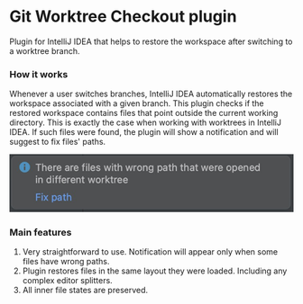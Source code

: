 # Git Worktree Checkout plugin

<!-- Plugin description -->

Plugin for IntelliJ IDEA that helps to restore the workspace after switching to a worktree branch.

### How it works

Whenever a user switches branches, IntelliJ IDEA automatically restores the workspace associated
with a given branch. This plugin checks if the restored workspace contains files that point outside the current
working directory. This is exactly the case when working with worktrees in IntelliJ IDEA. If such files
were found, the plugin will show a notification and will suggest to fix files' paths.

![Notification Window](pic/notification_window.jpeg)

### Main features

1. Very straightforward to use. Notification will appear only when some files have wrong paths.
2. Plugin restores files in the same layout they were loaded. Including any complex editor splitters.
3. All inner file states are preserved.

<!-- Plugin description end -->